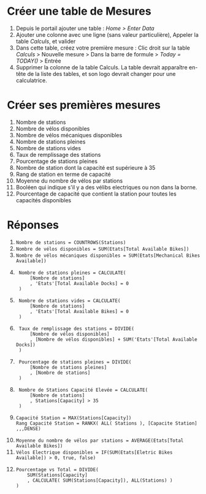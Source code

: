 # Créer une table de Mesures

1. Depuis le portail ajouter une table : _Home > Enter Data_
2. Ajouter une colonne avec une ligne (sans valeur particulière), Appeler la table _Calculs_, et valider
3. Dans cette table, créez votre première mesure : Clic droit sur la table _Calculs_ > Nouvelle mesure > Dans la barre de formule > _Today = TODAY()_ > Entrée
4. Supprimer la colonne de la table Calculs. La table devrait apparaître en-tête de la liste des tables, et son logo devrait changer pour une calculatrice.

# Créer ses premières mesures 

1. Nombre de stations
2. Nombre de vélos disponibles
3. Nombre de vélos mécaniques disponibles
4. Nombre de stations pleines
5. Nombre de stations vides
6. Taux de remplissage des stations
7. Pourcentage de stations pleines
8. Nombre de station dont la capacité est supérieure à 35
9. Rang de station en terme de capacité
10. Moyenne du nombre de vélos par stations
11. Booléen qui indique s'il y a des vélibs electriques ou non dans la borne.
12. Pourcentage de capacité que contient la station pour toutes les capacités disponibles

# Réponses
1. ```Nombre de stations = COUNTROWS(Stations)```
2. ```Nombre de vélos disponibles = SUM(Etats[Total Available Bikes])```
3. ```Nombre de vélos mécaniques disponibles = SUM(Etats[Mechanical Bikes Available])```
4. ```
    Nombre de stations pleines = CALCULATE(
        [Nombre de stations]
        , 'Etats'[Total Available Docks] = 0 
    )
5. ```
    Nombre de stations vides = CALCULATE(
        [Nombre de stations]
        , 'Etats'[Total Available Bikes] = 0 
    )
6. ```
    Taux de remplissage des stations = DIVIDE(
        [Nombre de vélos disponibles]
        , [Nombre de vélos disponibles] + SUM('Etats'[Total Available Docks])
    )
7. ```
    Pourcentage de stations pleines = DIVIDE(
        [Nombre de stations pleines]
        , [Nombre de stations]
    )
8. ```
    Nombre de Stations Capacité Elevée = CALCULATE(
        [Nombre de stations]
        , Stations[Capacity] > 35
    )
9. ```
   Capacité Station = MAX(Stations[Capacity])
   Rang Capacité Station = RANKX( ALL( Stations ), [Capacite Station] ,,,DENSE)
10. ```Moyenne du nombre de vélos par stations = AVERAGE(Etats[Total Available Bikes])```
11. ```Vélos Electrique disponibles = IF(SUM(Etats[Eletric Bikes Available]) > 0, true, false)```
12. ```
    Pourcentage vs Total = DIVIDE(
        SUM(Stations[Capacity]
        , CALCULATE( SUM(Stations[Capacity]), ALL(Stations) )
    )
